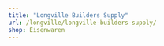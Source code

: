 ```yaml
---
title: "Longville Builders Supply"
url: /longville/longville-builders-supply/
shop: Eisenwaren
---
```

